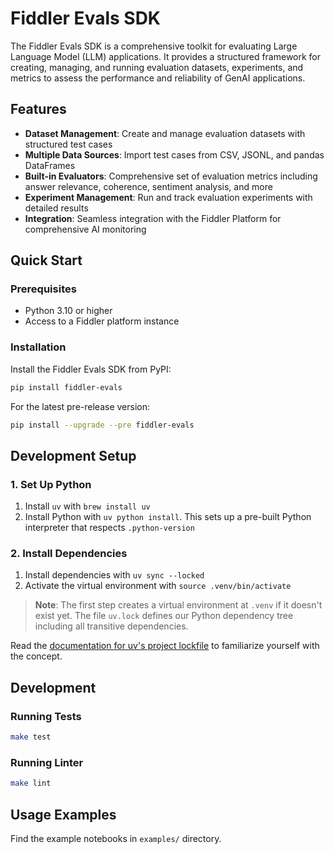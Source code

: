# Fiddler Evals SDK

The Fiddler Evals SDK is a comprehensive toolkit for evaluating Large Language Model (LLM) applications. It provides a structured framework for creating, managing, and running evaluation datasets, experiments, and metrics to assess the performance and reliability of GenAI applications.

## Features

- **Dataset Management**: Create and manage evaluation datasets with structured test cases
- **Multiple Data Sources**: Import test cases from CSV, JSONL, and pandas DataFrames
- **Built-in Evaluators**: Comprehensive set of evaluation metrics including answer relevance, coherence, sentiment analysis, and more
- **Experiment Management**: Run and track evaluation experiments with detailed results
- **Integration**: Seamless integration with the Fiddler Platform for comprehensive AI monitoring

## Quick Start

### Prerequisites

- Python 3.10 or higher
- Access to a Fiddler platform instance

### Installation

Install the Fiddler Evals SDK from PyPI:

```bash
pip install fiddler-evals
```

For the latest pre-release version:

```bash
pip install --upgrade --pre fiddler-evals
```

## Development Setup

### 1. Set Up Python

1. Install `uv` with `brew install uv`
2. Install Python with `uv python install`. This sets up a pre-built Python interpreter that respects `.python-version`

### 2. Install Dependencies

1. Install dependencies with `uv sync --locked`
2. Activate the virtual environment with `source .venv/bin/activate`

> **Note**: The first step creates a virtual environment at `.venv` if it doesn't exist yet. The file `uv.lock` defines our Python dependency tree including all transitive dependencies.

Read the [documentation for uv's project lockfile](https://docs.astral.sh/uv/concepts/projects/#project-lockfile) to familiarize yourself with the concept.

## Development

### Running Tests

```bash
make test
```

### Running Linter

```bash
make lint
```

## Usage Examples
Find the example notebooks in `examples/` directory.
